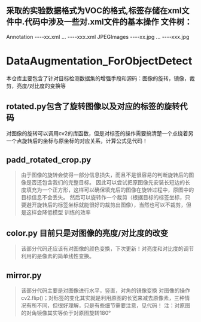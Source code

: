采取的实验数据格式为VOC的格式,标签存储在xml文件中.代码中涉及一些对.xml文件的基本操作
文件树：
----
  Annotation
    ----xx.xml
    ...
    ----xxx.xml
  JPEGImages
   ----xx.jpg
    ...
    ----xxx.jpg
  
# DataAugmentation_ForObjectDetect
本仓库主要包含了针对目标检测数据集的增强手段和源码：图像的旋转，镜像，裁剪，亮度/对比度的变换等
## rotated.py包含了旋转图像以及对应的标签的旋转代码
对图像的旋转可以调用cv2的库函数，但是对标签的操作需要搞清楚一个点绕着另一个点旋转后的坐标与原坐标的对应关系，计算公式见代码！

## padd_rotated_crop.py
> 由于图像的旋转会使得一部分信息损失，而且不是很容易的判断旋转后的图像是否还包含我们的完整目标。
因此可以尝试把原图像先安装长短边的长度填充为一个正方形，这样可以确保填充后的图像在旋转过程中，原图中的目标信息不会丢失。
然后可以旋转作一个裁剪（根据目标的标签坐标，只要避开旋转后的标签坐标就能很好的裁剪出图像），当然也可以不裁剪，但是这样会降低模型
训练的效率

## color.py 目前只是对图像的亮度/对比度的改变
> 该部分代码还应该有对图像的颜色变换，下次更新！对亮度和对比度的调节利用的是像素的简单线性变换。

## mirror.py
> 该部分代码主要是对图像进行水平，竖直，对角的镜像变换
对图像的操作cv2.flip()；对标签的变化其实就是利用原图的长宽来减去原像素，三种情况有所不同，但很好理解，只是有些细节需要注意，见代码！
注：对原图的对角镜像其实等价于对原图旋转180°
